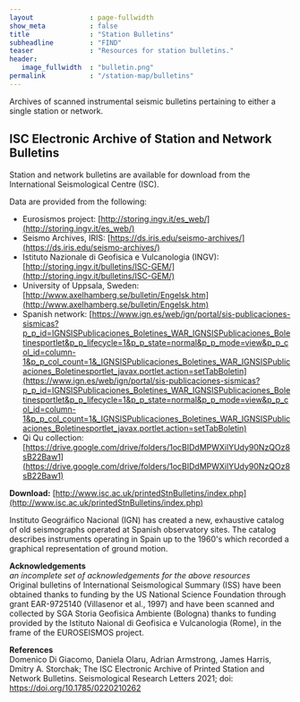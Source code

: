 ```yaml
---
layout              : page-fullwidth
show_meta           : false
title               : "Station Bulletins"
subheadline         : "FIND"
teaser              : "Resources for station bulletins."
header:
   image_fullwidth  : "bulletin.png"
permalink           : "/station-map/bulletins"
---
```


Archives of scanned instrumental seismic bulletins pertaining to either a single station or network.

## ISC Electronic Archive of Station and Network Bulletins
Station and network bulletins are available for download from the International Seismological Centre (ISC).  

Data are provided from the following:
* Eurosismos project: [http://storing.ingv.it/es_web/](http://storing.ingv.it/es_web/)
* Seismo Archives, IRIS: [https://ds.iris.edu/seismo-archives/](https://ds.iris.edu/seismo-archives/)
* Istituto Nazionale di Geofisica e Vulcanologia (INGV): [http://storing.ingv.it/bulletins/ISC-GEM/](http://storing.ingv.it/bulletins/ISC-GEM/)
* University of Uppsala, Sweden: [http://www.axelhamberg.se/bulletin/Engelsk.htm](http://www.axelhamberg.se/bulletin/Engelsk.htm)
* Spanish network: [https://www.ign.es/web/ign/portal/sis-publicaciones-sismicas?p_p_id=IGNSISPublicaciones_Boletines_WAR_IGNSISPublicaciones_Boletinesportlet&p_p_lifecycle=1&p_p_state=normal&p_p_mode=view&p_p_col_id=column-1&p_p_col_count=1&_IGNSISPublicaciones_Boletines_WAR_IGNSISPublicaciones_Boletinesportlet_javax.portlet.action=setTabBoletin](https://www.ign.es/web/ign/portal/sis-publicaciones-sismicas?p_p_id=IGNSISPublicaciones_Boletines_WAR_IGNSISPublicaciones_Boletinesportlet&p_p_lifecycle=1&p_p_state=normal&p_p_mode=view&p_p_col_id=column-1&p_p_col_count=1&_IGNSISPublicaciones_Boletines_WAR_IGNSISPublicaciones_Boletinesportlet_javax.portlet.action=setTabBoletin)
* Qi Qu collection: [https://drive.google.com/drive/folders/1ocBIDdMPWXilYUdy90NzQOz8sB22Baw1](https://drive.google.com/drive/folders/1ocBIDdMPWXilYUdy90NzQOz8sB22Baw1)

**Download:** [http://www.isc.ac.uk/printedStnBulletins/index.php](http://www.isc.ac.uk/printedStnBulletins/index.php)

Instituto Geográifico Nacional (IGN) has created a new, exhaustive catalog of old seismographs operated at Spanish observatory sites. The catalog describes instruments operating in Spain up to the 1960's which recorded a graphical representation of ground motion.

**Acknowledgements**  
*an incomplete set of acknowledgements for the above resources*  
Original bulletins of International Seismological Summary (ISS) have been obtained thanks to funding by the US National Science Foundation through grant EAR-9725140 (Villasenor et al., 1997) and have been scanned and collected by SGA Storia Geofisica Ambiente (Bologna) thanks to funding provided by the Istituto Naional di Geofisica e Vulcanologia (Rome), in the frame of the EUROSEISMOS project.  

**References**  
Domenico Di Giacomo, Daniela Olaru, Adrian Armstrong, James Harris, Dmitry A. Storchak; The ISC Electronic Archive of Printed Station and Network Bulletins. Seismological Research Letters 2021; doi: https://doi.org/10.1785/0220210262

